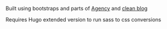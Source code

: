 Built using bootstraps and parts of [Agency](https://github.com/BlackrockDigital/startbootstrap-agency) and [clean blog](https://github.com/BlackrockDigital/startbootstrap-clean-blog)

Requires Hugo extended version to run sass to css conversions